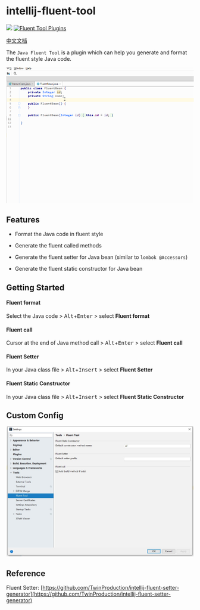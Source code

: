 # intellij-fluent-tool
[![](https://img.shields.io/github/v/release/Mengzuozhu/intellij-fluent-tool)](https://github.com/Mengzuozhu/intellij-fluent-tool/releases)
[![Fluent Tool Plugins](https://img.shields.io/jetbrains/plugin/v/15784-fluent-tool.svg)](https://plugins.jetbrains.com/plugin/15784-fluent-tool)  

<a href="README-CH.md">中文文档</a>

The `Java Fluent Tool` is a plugin which can help you generate and format the fluent style Java code.

![useDemo](https://github.com/Mengzuozhu/intellij-fluent-tool/blob/master/demo/useDemo.gif)

## **Features**

- Format the Java code in fluent style

- Generate the fluent called methods

- Generate the fluent setter for Java bean (similar to `lombok @Accessors`)

- Generate the fluent static constructor for Java bean

## Getting Started

#### Fluent format

Select the Java code  >  <kbd>Alt</kbd>+<kbd>Enter</kbd>  > select **Fluent format**


#### Fluent call

Cursor at the end of Java method call  >  <kbd>Alt</kbd>+<kbd>Enter</kbd> > select **Fluent call**


#### Fluent Setter

In your Java class file >  <kbd>Alt</kbd>+<kbd>Insert</kbd> > select **Fluent Setter**


#### Fluent Static Constructor

In your Java class file >  <kbd>Alt</kbd>+<kbd>Insert</kbd> > select **Fluent Static Constructor**



## Custom Config

![config](https://github.com/Mengzuozhu/intellij-fluent-tool/blob/master/demo/config.jpg)

## Reference

Fluent Setter: [https://github.com/TwinProduction/intellij-fluent-setter-generator](https://github.com/TwinProduction/intellij-fluent-setter-generator)
